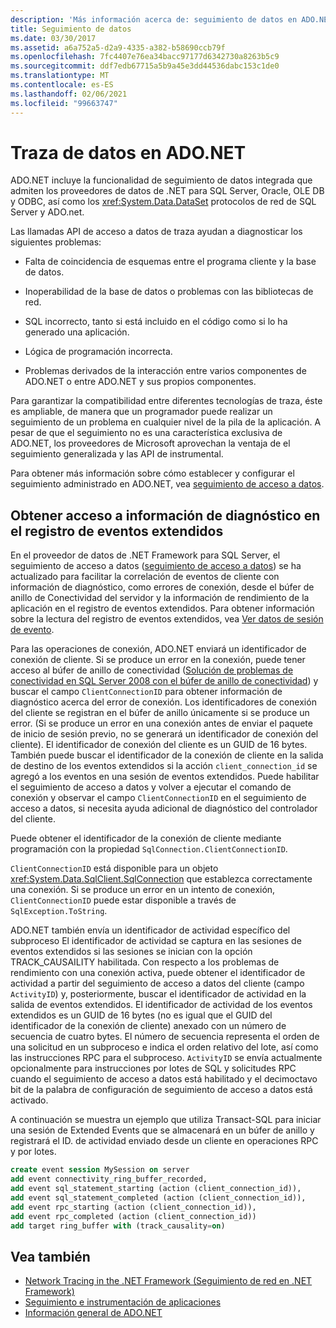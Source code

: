 ```yaml
---
description: 'Más información acerca de: seguimiento de datos en ADO.NET'
title: Seguimiento de datos
ms.date: 03/30/2017
ms.assetid: a6a752a5-d2a9-4335-a382-b58690ccb79f
ms.openlocfilehash: 7fc4407e76ea34bacc97177d6342730a8263b5c9
ms.sourcegitcommit: ddf7edb67715a5b9a45e3dd44536dabc153c1de0
ms.translationtype: MT
ms.contentlocale: es-ES
ms.lasthandoff: 02/06/2021
ms.locfileid: "99663747"
---
```

# <a name="data-tracing-in-adonet"></a>Traza de datos en ADO.NET

ADO.NET incluye la funcionalidad de seguimiento de datos integrada que admiten los proveedores de datos de .NET para SQL Server, Oracle, OLE DB y ODBC, así como los <xref:System.Data.DataSet> protocolos de red de SQL Server y ADO.net.

Las llamadas API de acceso a datos de traza ayudan a diagnosticar los siguientes problemas:

- Falta de coincidencia de esquemas entre el programa cliente y la base de datos.

- Inoperabilidad de la base de datos o problemas con las bibliotecas de red.

- SQL incorrecto, tanto si está incluido en el código como si lo ha generado una aplicación.

- Lógica de programación incorrecta.

- Problemas derivados de la interacción entre varios componentes de ADO.NET o entre ADO.NET y sus propios componentes.

Para garantizar la compatibilidad entre diferentes tecnologías de traza, éste es ampliable, de manera que un programador puede realizar un seguimiento de un problema en cualquier nivel de la pila de la aplicación. A pesar de que el seguimiento no es una característica exclusiva de ADO.NET, los proveedores de Microsoft aprovechan la ventaja de el seguimiento generalizada y las API de instrumental.

Para obtener más información sobre cómo establecer y configurar el seguimiento administrado en ADO.NET, vea [seguimiento de acceso a datos](/previous-versions/sql/sql-server-2012/hh880086(v=msdn.10)).

## <a name="accessing-diagnostic-information-in-the-extended-events-log"></a>Obtener acceso a información de diagnóstico en el registro de eventos extendidos

En el proveedor de datos de .NET Framework para SQL Server, el seguimiento de acceso a datos ([seguimiento de acceso a datos](/previous-versions/sql/sql-server-2012/hh880086(v=msdn.10))) se ha actualizado para facilitar la correlación de eventos de cliente con información de diagnóstico, como errores de conexión, desde el búfer de anillo de Conectividad del servidor y la información de rendimiento de la aplicación en el registro de eventos extendidos. Para obtener información sobre la lectura del registro de eventos extendidos, vea [Ver datos de sesión de evento](/previous-versions/sql/sql-server-2012/hh710068(v=sql.110)).

Para las operaciones de conexión, ADO.NET enviará un identificador de conexión de cliente. Si se produce un error en la conexión, puede tener acceso al búfer de anillo de conectividad ([Solución de problemas de conectividad en SQL Server 2008 con el búfer de anillo de conectividad](/archive/blogs/sql_protocols/connectivity-troubleshooting-in-sql-server-2008-with-the-connectivity-ring-buffer)) y buscar el campo `ClientConnectionID` para obtener información de diagnóstico acerca del error de conexión. Los identificadores de conexión del cliente se registran en el búfer de anillo únicamente si se produce un error. (Si se produce un error en una conexión antes de enviar el paquete de inicio de sesión previo, no se generará un identificador de conexión del cliente). El identificador de conexión del cliente es un GUID de 16 bytes. También puede buscar el identificador de la conexión de cliente en la salida de destino de los eventos extendidos si la acción `client_connection_id` se agregó a los eventos en una sesión de eventos extendidos. Puede habilitar el seguimiento de acceso a datos y volver a ejecutar el comando de conexión y observar el campo `ClientConnectionID` en el seguimiento de acceso a datos, si necesita ayuda adicional de diagnóstico del controlador del cliente.

Puede obtener el identificador de la conexión de cliente mediante programación con la propiedad `SqlConnection.ClientConnectionID`.

`ClientConnectionID` está disponible para un objeto <xref:System.Data.SqlClient.SqlConnection> que establezca correctamente una conexión. Si se produce un error en un intento de conexión, `ClientConnectionID` puede estar disponible a través de `SqlException.ToString`.

ADO.NET también envía un identificador de actividad específico del subproceso El identificador de actividad se captura en las sesiones de eventos extendidos si las sesiones se inician con la opción TRACK_CAUSAILITY habilitada. Con respecto a los problemas de rendimiento con una conexión activa, puede obtener el identificador de actividad a partir del seguimiento de acceso a datos del cliente (campo `ActivityID`) y, posteriormente, buscar el identificador de actividad en la salida de eventos extendidos. El identificador de actividad de los eventos extendidos es un GUID de 16 bytes (no es igual que el GUID del identificador de la conexión de cliente) anexado con un número de secuencia de cuatro bytes. El número de secuencia representa el orden de una solicitud en un subproceso e indica el orden relativo del lote, así como las instrucciones RPC para el subproceso. `ActivityID` se envía actualmente opcionalmente para instrucciones por lotes de SQL y solicitudes RPC cuando el seguimiento de acceso a datos está habilitado y el decimoctavo bit de la palabra de configuración de seguimiento de acceso a datos está activado.

A continuación se muestra un ejemplo que utiliza Transact-SQL para iniciar una sesión de Extended Events que se almacenará en un búfer de anillo y registrará el ID. de actividad enviado desde un cliente en operaciones RPC y por lotes.

```sql
create event session MySession on server
add event connectivity_ring_buffer_recorded,
add event sql_statement_starting (action (client_connection_id)),
add event sql_statement_completed (action (client_connection_id)),
add event rpc_starting (action (client_connection_id)),
add event rpc_completed (action (client_connection_id))
add target ring_buffer with (track_causality=on)
```

## <a name="see-also"></a>Vea también

- [Network Tracing in the .NET Framework (Seguimiento de red en .NET Framework)](../../network-programming/network-tracing.md)
- [Seguimiento e instrumentación de aplicaciones](../../debug-trace-profile/tracing-and-instrumenting-applications.md)
- [Información general de ADO.NET](ado-net-overview.md)

